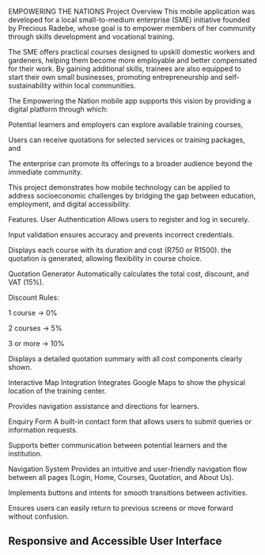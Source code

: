 EMPOWERING THE NATIONS
Project Overview
This mobile application was developed for a local small-to-medium enterprise (SME) initiative founded by Precious Radebe, whose goal is to empower members of her community through skills development and vocational training.

The SME offers practical courses designed to upskill domestic workers and gardeners, helping them become more employable and better compensated for their work. By gaining additional skills, trainees are also equipped to start their own small businesses, promoting entrepreneurship and self-sustainability within local communities.

The Empowering the Nation mobile app supports this vision by providing a digital platform through which:

Potential learners and employers can explore available training courses,

Users can receive quotations for selected services or training packages, and

The enterprise can promote its offerings to a broader audience beyond the immediate community.

This project demonstrates how mobile technology can be applied to address socioeconomic challenges by bridging the gap between education, employment, and digital accessibility.

Features.
User Authentication
Allows users to register and log in securely.

Input validation ensures accuracy and prevents incorrect credentials.


Displays each course with its duration and cost (R750 or R1500).
the quotation is generated, allowing flexibility in course choice.

Quotation Generator
Automatically calculates the total cost, discount, and VAT (15%).

Discount Rules:

1 course → 0%

2 courses → 5%

3 or more → 10%

Displays a detailed quotation summary with all cost components clearly shown.

Interactive Map Integration
Integrates Google Maps to show the physical location of the training center.

Provides navigation assistance and directions for learners.

Enquiry Form
A built-in contact form that allows users to submit queries or information requests.

Supports better communication between potential learners and the institution.


Navigation System
Provides an intuitive and user-friendly navigation flow between all pages (Login, Home, Courses, Quotation, and About Us).

Implements buttons and intents for smooth transitions between activities.

Ensures users can easily return to previous screens or move forward without confusion. 

## Responsive and Accessible User Interface
